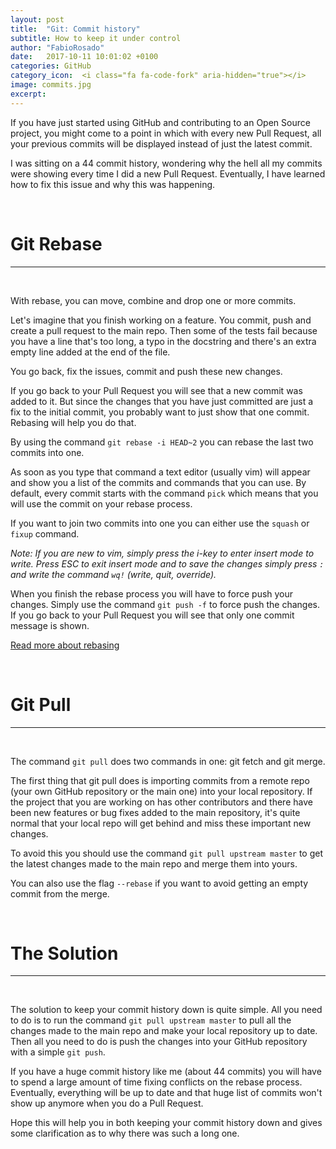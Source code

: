 ```yaml
---
layout: post
title:  "Git: Commit history"
subtitle: How to keep it under control
author: "FabioRosado"
date:   2017-10-11 10:01:02 +0100
categories: GitHub
category_icon:  <i class="fa fa-code-fork" aria-hidden="true"></i>
image: commits.jpg
excerpt: 
---
```


If you have just started using GitHub and contributing to an Open Source project, you might come to a point in which with every new Pull Request, all your previous commits will be displayed instead of just the latest commit.

I was sitting on a 44 commit history, wondering why the hell all my commits were showing every time I did a new Pull Request. Eventually, I have learned how to fix this issue and why this was happening.

&nbsp;
# Git Rebase
-----
&nbsp;

With rebase, you can move, combine and drop one or more commits.

Let's imagine that you finish working on a feature. You commit, push and create a pull request to the main repo. Then some of the tests fail because you have a line that's too long, a typo in the docstring and there's an extra empty line added at the end of the file. 

You go back, fix the issues, commit and push these new changes.

If you go back to your Pull Request you will see that a new commit was added to it. But since the changes that you have just committed are just a fix to the initial commit, you probably want to just show that one commit. Rebasing will help you do that.

By using the command `git rebase -i HEAD~2` you can rebase the last two commits into one. 

As soon as you type that command a text editor (usually vim) will appear and show you a list of the commits and commands that you can use. By default, every commit starts with the command `pick` which means that you will use the commit on your rebase process. 

If you want to join two commits into one you can either use the `squash` or `fixup` command. 

_Note: If you are new to vim, simply press the i-key to enter insert mode to write. Press ESC to exit insert mode and to save the changes simply press `:` and write the command `wq!` (write, quit, override)._

When you finish the rebase process you will have to force push your changes. Simply use the command `git push -f` to force push the changes. If you go back to your Pull Request you will see that only one commit message is shown.

[Read more about rebasing](https://www.atlassian.com/git/tutorials/rewriting-history/git-rebase)


&nbsp;
# Git Pull
-----
&nbsp;

The command `git pull` does two commands in one: git fetch and git merge.

The first thing that git pull does is importing commits from a remote repo (your own GitHub repository or the main one) into your local repository. If the project that you are working on has other contributors and there have been new features or bug fixes added to the main repository, it's quite normal that your local repo will get behind and miss these important new changes.

To avoid this you should use the command `git pull upstream master` to get the latest changes made to the main repo and merge them into yours. 

You can also use the flag `--rebase` if you want to avoid getting an empty commit from the merge.

&nbsp;
# The Solution
-----
&nbsp;

The solution to keep your commit history down is quite simple. All you need to do is to run the command `git pull upstream master` to pull all the changes made to the main repo and make your local repository up to date. Then all you need to do is push the changes into your GitHub repository with a simple `git push`.

If you have a huge commit history like me (about 44 commits) you will have to spend a large amount of time fixing conflicts on the rebase process. Eventually, everything will be up to date and that huge list of commits won't show up anymore when you do a Pull Request.

Hope this will help you in both keeping your commit history down and gives some clarification as to why there was such a long one.

&nbsp;
